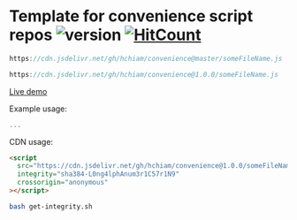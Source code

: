# Template for convenience script repos ![version](https://img.shields.io/github/release/hchiam/convenience?style=flat-square) [![HitCount](http://hits.dwyl.com/hchiam/convenience.svg)](http://hits.dwyl.com/hchiam/convenience)

```js
https://cdn.jsdelivr.net/gh/hchiam/convenience@master/someFileName.js
```

```js
https://cdn.jsdelivr.net/gh/hchiam/convenience@1.0.0/someFileName.js
```

[Live demo](https://codepen.io/hchiam/pen/...)

Example usage:

```js
...
```

CDN usage:

```html
<script
  src="https://cdn.jsdelivr.net/gh/hchiam/convenience@1.0.0/someFileName.js"
  integrity="sha384-L0ng4lphAnum3r1C57r1N9"
  crossorigin="anonymous"
></script>
```

```bash
bash get-integrity.sh
```
